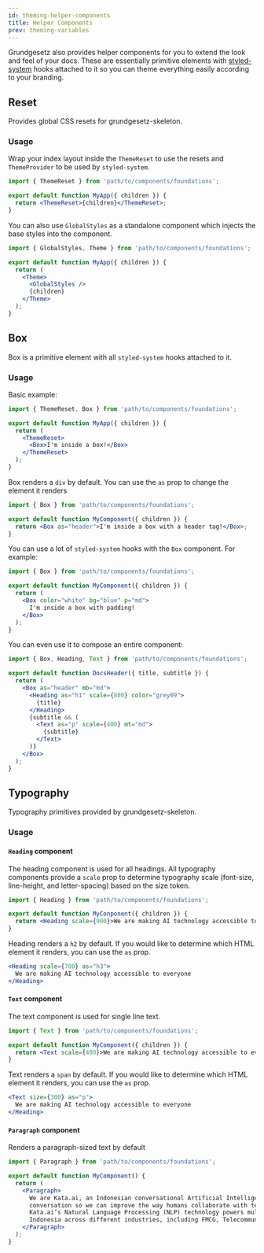 ```yaml
---
id: theming-helper-components
title: Helper Components
prev: theming-variables
---
```


Grundgesetz also provides helper components for you to extend the look and feel of your docs. These are essentially primitive elements with [styled-system](https://styled-system.com/) hooks attached to it so you can theme everything easily according to your branding.

## Reset

Provides global CSS resets for grundgesetz-skeleton.

### Usage

Wrap your index layout inside the `ThemeReset` to use the resets and `ThemeProvider` to be used by `styled-system`.

```jsx
import { ThemeReset } from 'path/to/components/foundations';

export default function MyApp({ children }) {
  return <ThemeReset>{children}</ThemeReset>;
}
```

You can also use `GlobalStyles` as a standalone component which injects the base styles into the component.

```jsx
import { GlobalStyles, Theme } from 'path/to/components/foundations';

export default function MyApp({ children }) {
  return (
    <Theme>
      <GlobalStyles />
      {children}
    </Theme>
  );
}
```

## Box

Box is a primitive element with all `styled-system` hooks attached to it.

### Usage

Basic example:

```jsx
import { ThemeReset, Box } from 'path/to/components/foundations';

export default function MyApp({ children }) {
  return (
    <ThemeReset>
      <Box>I'm inside a box!</Box>
    </ThemeReset>
  );
}
```

Box renders a `div` by default. You can use the `as` prop to change the element it renders

```jsx
import { Box } from 'path/to/components/foundations';

export default function MyComponent({ children }) {
  return <Box as="header">I'm inside a box with a header tag!</Box>;
}
```

You can use a lot of `styled-system` hooks with the `Box` component. For example:

```jsx
import { Box } from 'path/to/components/foundations';

export default function MyComponent({ children }) {
  return (
    <Box color="white" bg="blue" p="md">
      I'm inside a box with padding!
    </Box>
  );
}
```

You can even use it to compose an entire component:

```jsx
import { Box, Heading, Text } from 'path/to/components/foundations';

export default function DocsHeader({ title, subtitle }) {
  return (
    <Box as="header" mb="md">
      <Heading as="h1" scale={800} color="grey09">
        {title}
      </Heading>
      {subtitle && (
        <Text as="p" scale={400} mt="md">
          {subtitle}
        </Text>
      )}
    </Box>
  );
}
```

## Typography

Typography primitives provided by grundgesetz-skeleton.

### Usage

#### `Heading` component

The heading component is used for all headings. All typography components provide a `scale` prop to determine typography scale (font-size, line-height, and letter-spacing) based on the size token.

```jsx
import { Heading } from 'path/to/components/foundations';

export default function MyConponent({ children }) {
  return <Heading scale={900}>We are making AI technology accessible to everyone</Heading>;
}
```

Heading renders a `h2` by default. If you would like to determine which HTML element it renders, you can use the `as` prop.

```jsx
<Heading scale={700} as="h3">
  We are making AI technology accessible to everyone
</Heading>
```

#### `Text` component

The text component is used for single line text.

```jsx
import { Text } from 'path/to/components/foundations';

export default function MyComponent({ children }) {
  return <Text scale={400}>We are making AI technology accessible to everyone</Text>;
}
```

Text renders a `span` by default. If you would like to determine which HTML element it renders, you can use the `as` prop.

```jsx
<Text size={300} as="p">
  We are making AI technology accessible to everyone
</Heading>
```

#### `Paragraph` component

Renders a paragraph-sized text by default

```jsx
import { Paragraph } from 'path/to/components/foundations';

export default function MyComponent() {
  return (
    <Paragraph>
      We are Kata.ai, an Indonesian conversational Artificial Intelligence company, focused on understanding human
      conversation so we can improve the way humans collaborate with technology to be more productive and empowered.
      Kata.ai’s Natural Language Processing (NLP) technology powers multi-purpose chatbots for major corporations in
      Indonesia across different industries, including FMCG, Telecommunication, Banking & Financial Service, and Retail.
    </Paragraph>
  );
}
```
